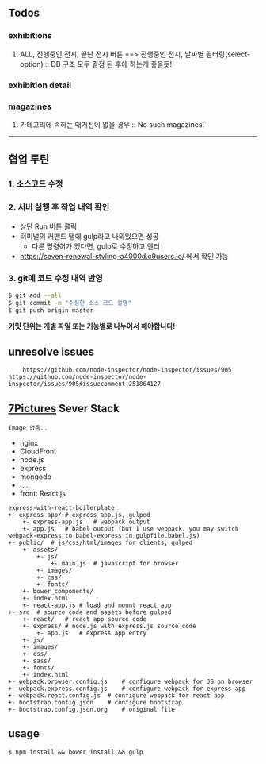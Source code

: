 ## Todos

### exhibitions
 1. ALL, 진행중인 전시, 끝난 전시 버튼 ==> 진행중인 전시, 날짜별 필터링(select-option) :: DB 구조 모두 결정 된 후에 하는게 좋을듯!

### exhibition detail

### magazines
 1. 카테고리에 속하는 매거진이 없을 경우 :: No such magazines!
---

## 협업 루틴

### 1. 소스코드 수정

### 2. 서버 실행 후 작업 내역 확인
- 상단 Run 버튼 클릭
- 터미널의 커맨드 탭에 gulp라고 나와있으면 성공
	- 다른 명령어가 있다면, gulp로 수정하고 엔터
- https://seven-renewal-styling-a4000d.c9users.io/ 에서 확인 가능

### 3. git에 코드 수정 내역 반영
```bash
$ git add --all
$ git commit -m "수정한 소스 코드 설명"
$ git push origin master
```
__커밋 단위는 개별 파일 또는 기능별로 나누어서 해야합니다!__

## unresolve issues
```
	https://github.com/node-inspector/node-inspector/issues/905 https://github.com/node-inspector/node-inspector/issues/905#issuecomment-251864127
```

## [7Pictures](https://7pictures.co.kr) Sever Stack
	Image 없음..
 - nginx
 - CloudFront
 - node.js
 - express
 - mongodb
 - ....
 - front: React.js





```
express-with-react-boilerplate
+- express-app/	# express app.js, gulped
	+- express-app.js	# webpack output
	+- app.js	# babel output (but I use webpack. you may switch webpack-express to babel-express in gulpfile.babel.js)
+- public/	# js/css/html/images for clients, gulped
	+- assets/
		+- js/
			+- main.js	# javascript for browser
		+- images/
		+- css/
		+- fonts/
	+- bower_components/
	+- index.html
	+- react-app.js	# load and mount react app
+- src	# source code and assets before gulped
	+- react/	# react app source code
	+- express/	# node.js with express.js source code
		+- app.js	# express app entry
	+- js/
	+- images/
	+- css/
	+- sass/
	+- fonts/
	+- index.html
+- webpack.browser.config.js	# configure webpack for JS on browser
+- webpack.express.config.js	# configure webpack for express app
+- webpack.react.config.js	# configure webpack for react app
+- bootstrap.config.json	# configure bootstrap
+- bootstrap.config.json.org	# original file
```
## usage
```
$ npm install && bower install && gulp
```
